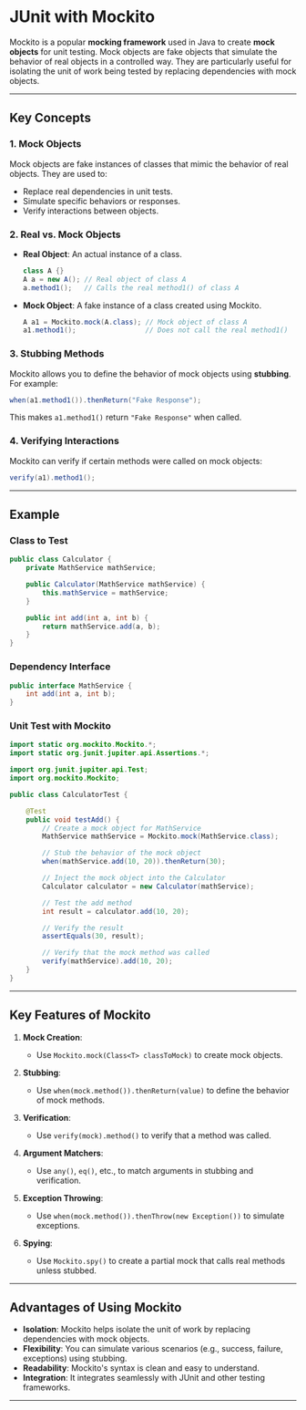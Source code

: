 # JUnit with Mockito

Mockito is a popular **mocking framework** used in Java to create **mock objects** for unit testing. Mock objects are fake objects that simulate the behavior of real objects in a controlled way. They are particularly useful for isolating the unit of work being tested by replacing dependencies with mock objects.

---

## Key Concepts

### 1. **Mock Objects**
Mock objects are fake instances of classes that mimic the behavior of real objects. They are used to:
- Replace real dependencies in unit tests.
- Simulate specific behaviors or responses.
- Verify interactions between objects.

### 2. **Real vs. Mock Objects**
- **Real Object**: An actual instance of a class.
  ```java
  class A {}
  A a = new A(); // Real object of class A
  a.method1();   // Calls the real method1() of class A
  ```
- **Mock Object**: A fake instance of a class created using Mockito.
  ```java
  A a1 = Mockito.mock(A.class); // Mock object of class A
  a1.method1();                 // Does not call the real method1()
  ```

### 3. **Stubbing Methods**
Mockito allows you to define the behavior of mock objects using **stubbing**. For example:
```java
when(a1.method1()).thenReturn("Fake Response");
```
This makes `a1.method1()` return `"Fake Response"` when called.

### 4. **Verifying Interactions**
Mockito can verify if certain methods were called on mock objects:
```java
verify(a1).method1();
```

---

## Example

### Class to Test
```java
public class Calculator {
    private MathService mathService;

    public Calculator(MathService mathService) {
        this.mathService = mathService;
    }

    public int add(int a, int b) {
        return mathService.add(a, b);
    }
}
```

### Dependency Interface
```java
public interface MathService {
    int add(int a, int b);
}
```

### Unit Test with Mockito
```java
import static org.mockito.Mockito.*;
import static org.junit.jupiter.api.Assertions.*;

import org.junit.jupiter.api.Test;
import org.mockito.Mockito;

public class CalculatorTest {

    @Test
    public void testAdd() {
        // Create a mock object for MathService
        MathService mathService = Mockito.mock(MathService.class);

        // Stub the behavior of the mock object
        when(mathService.add(10, 20)).thenReturn(30);

        // Inject the mock object into the Calculator
        Calculator calculator = new Calculator(mathService);

        // Test the add method
        int result = calculator.add(10, 20);

        // Verify the result
        assertEquals(30, result);

        // Verify that the mock method was called
        verify(mathService).add(10, 20);
    }
}
```

---

## Key Features of Mockito

1. **Mock Creation**:
    - Use `Mockito.mock(Class<T> classToMock)` to create mock objects.

2. **Stubbing**:
    - Use `when(mock.method()).thenReturn(value)` to define the behavior of mock methods.

3. **Verification**:
    - Use `verify(mock).method()` to verify that a method was called.

4. **Argument Matchers**:
    - Use `any()`, `eq()`, etc., to match arguments in stubbing and verification.

5. **Exception Throwing**:
    - Use `when(mock.method()).thenThrow(new Exception())` to simulate exceptions.

6. **Spying**:
    - Use `Mockito.spy()` to create a partial mock that calls real methods unless stubbed.

---

## Advantages of Using Mockito

- **Isolation**: Mockito helps isolate the unit of work by replacing dependencies with mock objects.
- **Flexibility**: You can simulate various scenarios (e.g., success, failure, exceptions) using stubbing.
- **Readability**: Mockito's syntax is clean and easy to understand.
- **Integration**: It integrates seamlessly with JUnit and other testing frameworks.

---